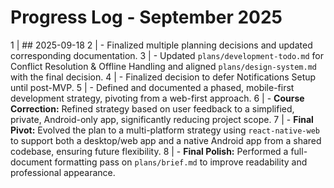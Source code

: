 # Progress Log - September 2025

1 | ## 2025-09-18
2 | - Finalized multiple planning decisions and updated corresponding documentation.
3 | - Updated `plans/development-todo.md` for Conflict Resolution &amp; Offline Handling and aligned `plans/design-system.md` with the final decision.
4 | - Finalized decision to defer Notifications Setup until post-MVP.
5 | - Defined and documented a phased, mobile-first development strategy, pivoting from a web-first approach.
6 | - **Course Correction:** Refined strategy based on user feedback to a simplified, private, Android-only app, significantly reducing project scope.
7 | - **Final Pivot:** Evolved the plan to a multi-platform strategy using `react-native-web` to support both a desktop/web app and a native Android app from a shared codebase, ensuring future flexibility.
8 | - **Final Polish:** Performed a full-document formatting pass on `plans/brief.md` to improve readability and professional appearance.